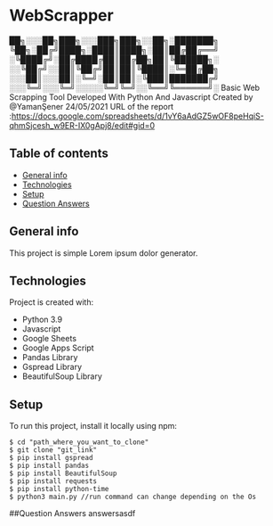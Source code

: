 # WebScrapper

██╗░░░██╗███╗░░░███╗███╗░░██╗░███████╗
╚██╗░██╔╝████╗░████║████╗░██║██╔██╔══╝
░╚████╔╝░██╔████╔██║██╔██╗██║╚██████╗░
░░╚██╔╝░░██║╚██╔╝██║██║╚████║░╚═██╔██╗
░░░██║░░░██║░╚═╝░██║██║░╚███║███████╔╝
░░░╚═╝░░░╚═╝░░░░░╚═╝╚═╝░░╚══╝╚══════╝░
Basic Web Scrapping Tool Developed With Python And Javascript
Created by @YamanŞener 24/05/2021
URL of the report :https://docs.google.com/spreadsheets/d/1vY6aAdGZ5wOF8peHqiS-qhmSjcesh_w9ER-IX0gApj8/edit#gid=0
## Table of contents
* [General info](#general-info)
* [Technologies](#technologies)
* [Setup](#setup)
* [Question Answers](#paragraph1)  

## General info
This project is simple Lorem ipsum dolor generator.
	
## Technologies
Project is created with:
* Python 3.9 
* Javascript 
* Google Sheets 
* Google Apps Script
* Pandas Library
* Gspread Library
* BeautifulSoup Library

	
## Setup
To run this project, install it locally using npm:

```
$ cd "path_where_you_want_to_clone"
$ git clone "git_link"
$ pip install gspread
$ pip install pandas
$ pip install BeautifulSoup
$ pip install requests
$ pip install python-time
$ python3 main.py //run command can change depending on the Os 
```
##Question Answers <a name="paragraph1"/>
answersasdf
